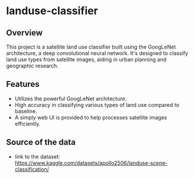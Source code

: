 # landuse-classifier
 
## Overview
This project is a satellite land use classifier built using the GoogLeNet architecture, a deep convolutional neural network. It's designed to classify land use types from satellite images, aiding in urban planning and geographic research.

## Features
- Utilizes the powerful GoogLeNet architecture.
- High accuracy in classifying various types of land use compared to baseline.
- A simply web UI is provided to help processes satellite images efficiently.

## Source of the data
- link to the dataset: https://www.kaggle.com/datasets/apollo2506/landuse-scene-classification/
